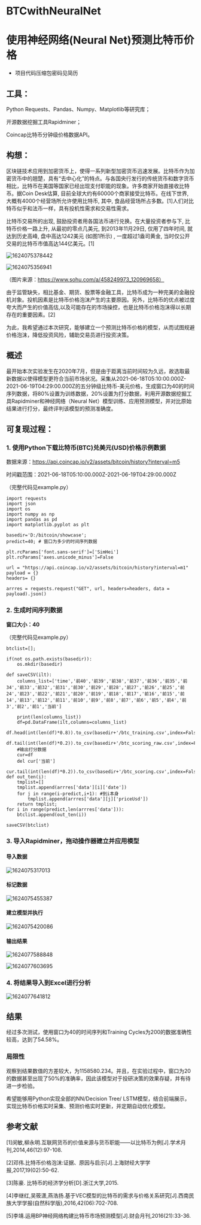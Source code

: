 # BTCwithNeuralNet
# 使用神经网络(Neural Net)预测比特币价格
* 项目代码压缩包密码见简历
## 工具：

Python  Requests、Pandas、Numpy、Matplotlib等研究库；

开源数据挖掘工具Rapidminer；

Coincap比特币分钟级价格数据API。

## 构想：

区块链技术应用到加密货币上，使得一系列新型加密货币迅速发展。比特币作为加密货币中的翘楚，具有“去中心化”的特点。与各国央行发行的传统货币和数字货币相比，比特币在美国等国家已经出现支付职能的现象。许多商家开始直接收比特币。据Coin Desk估算, 目前全球大约有60000个商家接受比特币。在线下世界, 大概有4000个经营场所允许使用比特币, 其中, 食品经营场所占多数。[1]人们对比特币似乎和法币一样，具有投机性需求和交易性需求。

比特币交易所的出现, 鼓励投资者用各国法币进行兑换。在大量投资者参与下, 比特币价格一路上升, 从最初的零点几美元, 到2013年11月29日, 仅用了四年时间, 就达到历史高峰, 盘中高达1242美元 (如图1所示) , 一度超过1盎司黄金, 当时仅公开交易的比特币市值高达144亿美元。[1]

![1624075378442](https://vincentvor.github.io/imgpages/btcwithnn.assets/1624075378442.png)

![1624075356941](https://vincentvor.github.io/imgpages/btcwithnn.assets/1624075356941.png)

（图片来源：https://www.sohu.com/a/458249973_120969658）

由于监管缺失，相比基金、期货、股票等金融工具，比特币成为一种完美的金融投机对象。投机因素是比特币价格泡沫产生的主要原因。另外，比特币的优点被过度夸大而产生的价值高估,以及可能存在的市场操控，也是比特币价格泡沫得以长期存在的重要因素。[2]



为此，我希望通过本次研究，能够建立一个预测比特币价格的模型，从而试图规避价格泡沫，降低投资风险，辅助交易员进行投资决策。



## 概述

最开始本次实验发生在2020年7月，但是由于距离当前时间较为久远，故选取最新数据以使得模型更符合当前市场状况。采集从2021-06-18T05:10:00.000Z-2021-06-19T04:29:00.000Z的五分钟级比特币-美元价格，生成窗口为40的时间序列数据，将80%设置为训练数据，20%设置为打分数据，利用开源数据挖掘工具Rapidminer和神经网络（Neural Net）模型训练、应用预测模型，并对比原始结果进行打分，最终评判该模型的预测准确度。



## 可复现过程：

### 1. 使用Python下载比特币(BTC)兑美元(USD)价格示例数据

数据来源：https://api.coincap.io/v2/assets/bitcoin/history?interval=m5

时间戳范围：2021-06-18T05:10:00.000Z-2021-06-19T04:29:00.000Z


（完整代码见example.py）

```
import requests
import json
import os
import numpy as np
import pandas as pd
import matplotlib.pyplot as plt

basedir='D:/bitcoin/showcase';
predict=40; # 窗口为多少的时间序列数据

plt.rcParams['font.sans-serif']=['SimHei']
plt.rcParams['axes.unicode_minus']=False

url = "https://api.coincap.io/v2/assets/bitcoin/history?interval=m1"
payload = {}
headers= {}

arrres = requests.request("GET", url, headers=headers, data = payload).json()
```



### 2. 生成时间序列数据

**窗口大小：40**

（完整代码见example.py）

```
btclist=[];

if(not os.path.exists(basedir)):
    os.mkdir(basedir)

def saveCSV(ilt):
    columns_list=['time','前40','前39','前38','前37','前36','前35','前34','前33','前32','前31','前30','前29','前28','前27','前26','前25','前24','前23','前22','前21','前20','前19','前18','前17','前16','前15','前14','前13','前12','前11','前10','前9','前8','前7','前6','前5','前4','前3','前2','前1','当前']

    print(len(columns_list))
    df=pd.DataFrame(ilt,columns=columns_list)
    df.head(int(len(df)*0.8)).to_csv(basedir+'/btc_training.csv',index=False,encoding="gbk")
    df.tail(int(len(df)*0.2)).to_csv(basedir+'/btc_scoring_raw.csv',index=False,encoding="gbk")
    #输出打分数据
    cur=df
    del cur['当前']
    cur.tail(int(len(df)*0.2)).to_csv(basedir+'/btc_scoring.csv',index=False,encoding="gbk")
def out_ten(i):
    tmplist=[]
    tmplist.append(arrres['data'][i]['date'])
    for j in range(i-predict,i+1): #到i本身
        tmplist.append(arrres['data'][j]['priceUsd'])
    return tmplist;
for i in range(predict,len(arrres['data'])):
    btclist.append(out_ten(i))
    
saveCSV(btclist)
```



### 3. 导入Rapidminer，拖动操作器建立并应用模型

#### 导入数据

![1624075317013](https://vincentvor.github.io/imgpages/btcwithnn.assets/1624075317013.png)

#### 标记数据

![1624075455387](https://vincentvor.github.io/imgpages/btcwithnn.assets/1624075455387.png)

#### 建立模型并执行

![1624075420086](https://vincentvor.github.io/imgpages/btcwithnn.assets/1624075420086.png)



#### 输出结果

![1624077588848](https://vincentvor.github.io/imgpages/btcwithnn.assets/1624077588848.png)



![1624077603695](https://vincentvor.github.io/imgpages/btcwithnn.assets/1624077603695.png)

### 4. 将结果导入到Excel进行分析

![1624077641812](https://vincentvor.github.io/imgpages/btcwithnn.assets/1624077641812.png)



## 结果

经过多次测试，使用窗口为40的时间序列和Training Cycles为200的数据准确性较高，达到了54.58%。



### 局限性

观察到结果数值的方差较大，为1158580.234。并且，在实验过程中，窗口为20的数据甚至出现了50%的准确率，因此该模型对于投研决策的效果存疑，并有待进一步检验。

希望能够用Python实现全部的NN/Decision Tree/ LSTM模型，结合前端展示，实现比特币价格实时采集、预测价格实时更新，并定期自动优化模型。



## 参考文献

[1]闵敏,柳永明.互联网货币的价值来源与货币职能——以比特币为例[J].学术月刊,2014,46(12):97-108.

[2]邓伟.比特币价格泡沫:证据、原因与启示[J].上海财经大学学报,2017,19(02):50-62.

[3]陈豪. 比特币的经济学分析[D].浙江大学,2015.

[4]李继红,吴筱潇,燕浩扬.基于VEC模型的比特币的需求与价格关系研究[J].西南民族大学学报(自然科学版),2016,42(06):702-708.

[5]李靖.运用BP神经网络构建比特币市场预测模型[J].财会月刊,2016(21):33-36.
 

